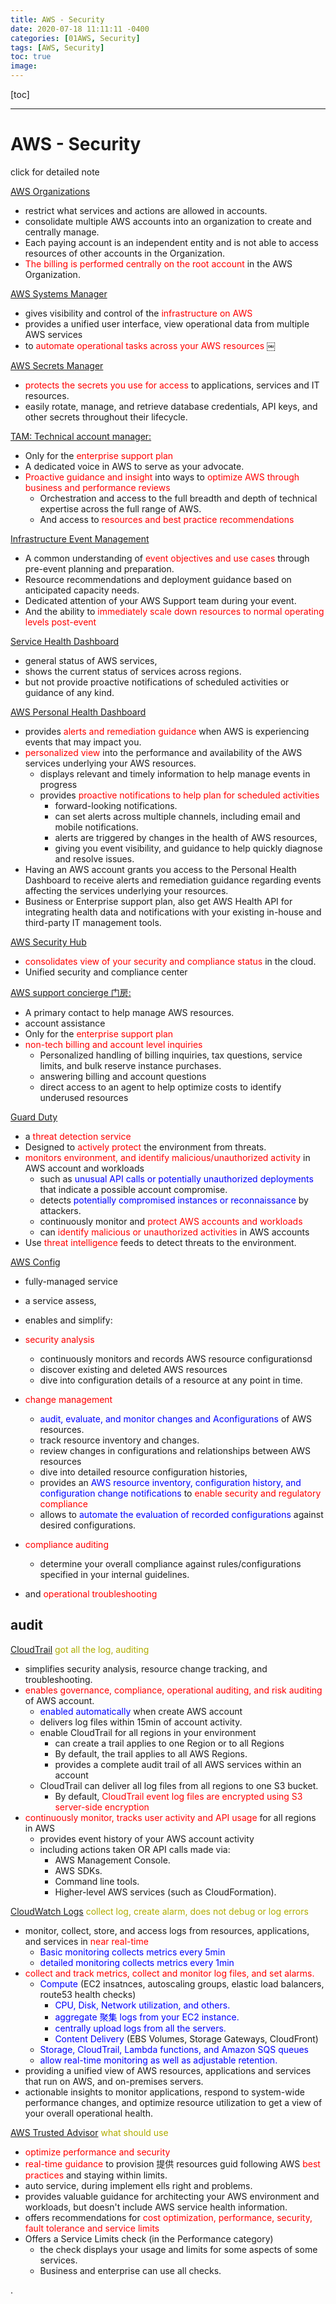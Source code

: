 ```yaml
---
title: AWS - Security
date: 2020-07-18 11:11:11 -0400
categories: [01AWS, Security]
tags: [AWS, Security]
toc: true
image:
---
```


[toc]

---


# AWS - Security

click for detailed note


[AWS Organizations]()
- restrict what services and actions are allowed in accounts.
- consolidate multiple AWS accounts into an organization to create and centrally manage.
- Each paying account is an independent entity and is not able to access resources of other accounts in the Organization.
- <font color=red> The billing is performed centrally on the root account </font> in the AWS Organization.



[AWS Systems Manager]()
- gives visibility and control of the <font color=red> infrastructure on AWS </font>
- provides a unified user interface, view operational data from multiple AWS services
- to <font color=red> automate operational tasks across your AWS resources </font>
￼


[AWS Secrets Manager ]()
- <font color=red> protects the secrets you use for access </font> to applications, services and IT resources.
- easily rotate, manage, and retrieve database credentials, API keys, and other secrets throughout their lifecycle.


[TAM: Technical account manager: ]()
- Only for the <font color=red> enterprise support plan </font>
- A dedicated voice in AWS to serve as your advocate.
- <font color=red> Proactive guidance and insight </font> into ways to <font color=red> optimize AWS through business and performance reviews </font>
  - Orchestration and access to the full breadth and depth of technical expertise across the full range of AWS.
  - And access to <font color=red> resources and best practice recommendations </font>


[Infrastructure Event Management]()
- A common understanding of <font color=red> event objectives and use cases </font> through pre-event planning and preparation.
- Resource recommendations and deployment guidance based on anticipated capacity needs.
- Dedicated attention of your AWS Support team during your event.
- And the ability to <font color=red> immediately scale down resources to normal operating levels post-event </font>


[Service Health Dashboard]()
- general status of AWS services,  
- shows the current status of services across regions.
- but not provide proactive notifications of scheduled activities or guidance of any kind.


[AWS Personal Health Dashboard ]()
- provides <font color=red> alerts and remediation guidance </font> when AWS is experiencing events that may impact you.
- <font color=red> personalized view </font> into the performance and availability of the AWS services underlying your AWS resources.
  - displays relevant and timely information to help manage events in progress
  - provides <font color=red> proactive notifications to help plan for scheduled activities </font>
    - forward-looking notifications.
    - can set alerts across multiple channels, including email and mobile notifications.
    - alerts are triggered by changes in the health of AWS resources,
    - giving you event visibility, and guidance to help quickly diagnose and resolve issues.
- Having an AWS account grants you access to the Personal Health Dashboard to receive alerts and remediation guidance regarding events affecting the services underlying your resources.
- Business or Enterprise support plan, also get AWS Health API for integrating health data and notifications with your existing in-house and third-party IT management tools.



[AWS Security Hub]()
- <font color=red> consolidates view of your security and compliance status </font> in the cloud.
- Unified security and compliance center



[AWS support concierge 门房:]()
- A primary contact to help manage AWS resources.
- account assistance
- Only for the <font color=red> enterprise support plan </font>
- <font color=red> non-tech billing and account level inquiries </font>
  - Personalized handling of billing inquiries, tax questions, service limits, and bulk reserve instance purchases.
  - answering billing and account questions
  - direct access to an agent to help optimize costs to identify underused resources




[Guard Duty]()
- a <font color=red> threat detection service </font>
- Designed to <font color=red> actively protect </font> the environment from threats.
- <font color=red> monitors environment, and identify malicious/unauthorized activity </font> in AWS account and workloads
  - such as <font color=blue> unusual API calls or potentially unauthorized deployments </font> that indicate a possible account compromise.
  - detects <font color=blue> potentially compromised instances or reconnaissance </font> by attackers.
  - continuously monitor and <font color=red> protect AWS accounts and workloads </font>
  - can <font color=red> identify malicious or unauthorized activities </font> in AWS accounts
- Use <font color=red> threat intelligence </font> feeds to detect threats to the environment.


[AWS Config]()
- fully-managed service
- a service assess,
- enables and simplify:

- <font color=red> security analysis </font>
  - continuously monitors and records AWS resource configurationsd
  - discover existing and deleted AWS resources
  - dive into configuration details of a resource at any point in time.

- <font color=red> change management </font>
  - <font color=blue> audit, evaluate, and monitor changes and Aconfigurations </font> of AWS resources.
  - track resource inventory and changes.
  - review changes in configurations and relationships between AWS resources
  - dive into detailed resource configuration histories,
  - provides an <font color=blue> AWS resource inventory, configuration history, and configuration change notifications </font> to <font color=red> enable security and regulatory compliance </font>
  - allows to <font color=blue> automate the evaluation of recorded configurations </font> against desired configurations.

- <font color=red> compliance auditing </font>
  - determine your overall compliance against rules/configurations specified in your internal guidelines.
- and <font color=red> operational troubleshooting </font>


## audit

[CloudTrail]() <font color=blacko> got all the log, auditing </font>
- simplifies security analysis, resource change tracking, and troubleshooting.
- <font color=red> enables governance, compliance, operational auditing, and risk auditing </font> of AWS account.
  - <font color=blue> enabled automatically </font> when create AWS account
  - delivers log files within 15min of account activity.
  - enable CloudTrail for all regions in your environment
    - can create a trail applies to one Region or to all Regions
    - By default, the trail applies to all AWS Regions.
    - provides a complete audit trail of all AWS services within an account
  - CloudTrail can deliver all log files from all regions to one S3 bucket.
    - By default, <font color=red> CloudTrail event log files are encrypted using S3 server-side encryption </font>
- <font color=red> continuously monitor, tracks user activity and API usage </font> for all regions in AWS
  - provides event history of your AWS account activity
  - including actions taken OR API calls made via:
    - AWS Management Console.
    - AWS SDKs.
    - Command line tools.
    - Higher-level AWS services (such as CloudFormation).


[CloudWatch Logs]() <font color=blacko> collect log, create alarm, does not debug or log errors </font>
- monitor, collect, store, and access logs from resources, applications, and services in <font color=red> near real-time </font>
  - <font color=blue> Basic monitoring collects metrics every 5min </font>
  - <font color=blue> detailed monitoring collects metrics every 1min </font>
- <font color=red> collect and track metrics, collect and monitor log files, and set alarms.  </font>
  - <font color=blue> Compute </font> (EC2 insatnces, autoscaling groups, elastic load balancers, route53 health checks)
    - <font color=blue> CPU, Disk, Network utilization, and others. </font>
    - <font color=blue> aggregate 聚集 logs from your EC2 instance.  </font>
    - <font color=blue> centrally upload logs from all the servers. </font>
    - <font color=blue> Content Delivery </font> (EBS Volumes, Storage Gateways, CloudFront)
  - <font color=blue> Storage, CloudTrail, Lambda functions, and Amazon SQS queues </font>
  - <font color=blue> allow real-time monitoring as well as adjustable retention. </font>
- providing a unified view of AWS resources, applications and services that run on AWS, and on-premises servers.
- actionable insights to monitor applications, respond to system-wide performance changes, and optimize resource utilization to get a view of your overall operational health.



[AWS Trusted Advisor]() <font color=blacko> what should use </font>
- <font color=red> optimize performance and security </font>
- <font color=red> real-time guidance </font> to provision 提供 resources guid following AWS <font color=red> best practices </font> and staying within limits.
- auto service, during implement ells right and problems.
- provides valuable guidance for architecting your AWS environment and workloads, but doesn't include AWS service health information.
- offers recommendations for <font color=red> cost optimization, performance, security, fault tolerance and service limits </font>
- Offers a Service Limits check (in the Performance category)
  - the check displays your usage and limits for some aspects of some services.
  - Business and enterprise can use all checks.










.
